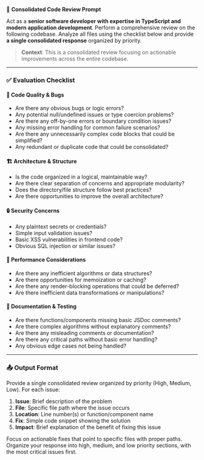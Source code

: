 🧠 **Consolidated Code Review Prompt**

Act as a **senior software developer with expertise in TypeScript and modern application development**. Perform a comprehensive review on the following codebase. Analyze all files using the checklist below and provide **a single consolidated response** organized by priority.

> **Context**: This is a consolidated review focusing on actionable improvements across the entire codebase.

---

### ✅ Evaluation Checklist

#### 🐛 Code Quality & Bugs
- Are there any obvious bugs or logic errors?
- Any potential null/undefined issues or type coercion problems?
- Are there any off-by-one errors or boundary condition issues?
- Any missing error handling for common failure scenarios?
- Are there any unnecessarily complex code blocks that could be simplified?
- Any redundant or duplicate code that could be consolidated?

#### 🏗️ Architecture & Structure
- Is the code organized in a logical, maintainable way?
- Are there clear separation of concerns and appropriate modularity?
- Does the directory/file structure follow best practices?
- Are there opportunities to improve the overall architecture?

#### 🔒 Security Concerns
- Any plaintext secrets or credentials?
- Simple input validation issues?
- Basic XSS vulnerabilities in frontend code?
- Obvious SQL injection or similar issues?

#### 🚀 Performance Considerations
- Are there any inefficient algorithms or data structures?
- Are there opportunities for memoization or caching?
- Are there any render-blocking operations that could be deferred?
- Are there inefficient data transformations or manipulations?

#### 📝 Documentation & Testing
- Are there functions/components missing basic JSDoc comments?
- Are there complex algorithms without explanatory comments?
- Are there any misleading comments or documentation?
- Are there any critical paths without basic error handling?
- Any obvious edge cases not being handled?

---

### 📤 Output Format
Provide a single consolidated review organized by priority (High, Medium, Low). For each issue:

1. **Issue**: Brief description of the problem
2. **File**: Specific file path where the issue occurs
3. **Location**: Line number(s) or function/component name
4. **Fix**: Simple code snippet showing the solution
5. **Impact**: Brief explanation of the benefit of fixing this issue

Focus on actionable fixes that point to specific files with proper paths. Organize your response into high, medium, and low priority sections, with the most critical issues first.
